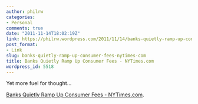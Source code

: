 ```yaml
---
author: philrw
categories:
- Personal
comments: true
date: "2011-11-14T18:02:19Z"
link: https://philrw.wordpress.com/2011/11/14/banks-quietly-ramp-up-consumer-fees-nytimes-com/
post_format:
- Link
slug: banks-quietly-ramp-up-consumer-fees-nytimes-com
title: Banks Quietly Ramp Up Consumer Fees - NYTimes.com
wordpress_id: 5518
---
```


Yet more fuel for thought...

[Banks Quietly Ramp Up Consumer Fees - NYTimes.com](http://www.nytimes.com/2011/11/14/business/banks-quietly-ramp-up-consumer-fees.html).
